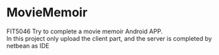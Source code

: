 # MovieMemoir
FIT5046
Try to complete a movie memoir Android APP.   
In this project only upload the client part, and the server is completed by netbean as IDE
